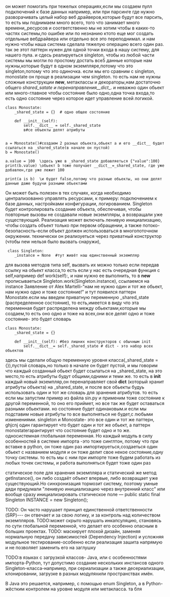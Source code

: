 он может помогать при тежелых операциях,если мы создаем пулл подключений к базе данных например, или при парсинге где нужно разворачивать целый набор веб драйверов,которые будут все парсить, то есть мы поднимаем много всего, того что занимает много времени,,ресурсов и соответственно мы не хотим чтобы в каких-то частях системы,по ошибке или по незнанию
ктото еще мог создать отдельные вебдрайвера или отдельно все это переподнимал. и нам нужно чтобы наша система сделала тяжелую операцию всего один раз.
так эе этот паттерн нужен для одной точки входа в нашу систему, для нашего пула. и сдесь  реалируеться  singleton, чтобы из любой части системы мы могли по простому достать все5 данные которые нам нужны,которые будут в одном экземпляре,потому что это singleton,потому что это одиночка. 
если мы его сравним с singleton, monostate он проще в реализации чем singleton. то есть нам не нужны сложные конструкции __new__, метаклассы и декораторы,нам достаточно общего _shared_satate и перенаправления__dict__. и неважно один обьект или много-главное чтобы состояние было одно,одна точка входа,то есть одно состояние через которое идет управление всей логикой.
```
class Monostate:
    _shared_state = {}  # одно общее состояние

    def __init__(self):
        self.__dict__ = self._shared_state  
        в#се объекты делят атрибуты


a = Monostate()#создаем 2 разных обьекта,обьект a и его __dict__ будет ссылаться на _shared_state(в начале он пустой)
b = Monostate()

a.value = 100  \здесь уже в _shared_state добавляеться {"value":100}
print(b.value) \обьект b тоже получает __dict__=_shared_state, где уже добавлен,где уже лежит 100

print(a is b)  \и будет false,потому что разные обьекты, но они делят данные даже будучи разными обьектами
```

Он может быть полезен в тех случаях, когда необходимо централизованно управлять ресурсами, к примеру: подключением к базе данных, настройками конфигурации, логированием.
Singleton будет контролировать  создание объекта, обеспечивая, чтобы повторные вызовы не создавали новые экземпляры, а возвращали уже существующий.
Реализация может включать ленивую инициализацию, чтобы создать объект только при первом обращении, а также потоко-безопасность-если объект должен использоваться в многопоточном окружении.
технически он реализуеться через  приватный конструктор (чтобы new нельзя было вызвать снаружи),
```
 class Singleton:
    _instance = None  #тут живёт наш единственный экземпляр
``` 

для вызова методов типа self, вызвать их можно только если передав ссылку на обьект класса,то есть если у нас есть очередная функция с self,например def work(self):, и нам нужно ее выполнить, то в __new__  прописываеться Singleton.work(Singleton.instance), ссылаемся на instance
Заявление от Alex Martelli-"нам не нужно один и тот же обьект, нам нужно одно и тоже состояние!"
и тут появился паттерн Monostate.если мы введем приватную переменную _shared_state (распределенное состояние), то есть,имеется в виду что эта переменная будет распределена между обьектами,которые мы создаем,то есть оно одно и тоже на всех,они все делят одно и тоже состояние- это будет словарь
```
class Monostate:
    _shared_state = {}

    def __init__(self): #без лишних конструкторов с обычным init
        self.__dict__= self._shared_state # dict - это набор всех обьектов
```
здесь мы сделали общую переменную уровня класса(_shared_state = {}),пустой словарь,но только в начале он будет пустой, и мы говорим что каждый созданный обьект будет ссылаться на _shared_state, на это место,то есть атрибуты будут общими,одними и теми же. то есть в __init__ каждый новый экземпляр,он перенаправляет свой __dict__ (который хранит атрибуты объекта) на _shared_state, и после все обьекты будуь использовать один и тот же словарь для зранения атрибутов.
то есть если мы запустим пример из файла sin.py и применим тоже состояние к другой переменной, то оно его приймет, но все так же будет оставаться разными обьектами. но состояние будет одинаковым.и если мы подставим новые атрибуты то все выполняться не будет,с любыми изменениями. singleton и Monostate- это все один и тот же паттерн, ghjcnj один гарантирует что будет один и тот же обьект, а паттерн monostateгарантирует  что состояние будет одно и то же. односистемная глобальная переменная.
Но каждый модуль в силу особенностей в системе импорта -это тоже синглтон, потому что при вставке в python, он тоже один раз импортируеться,создаеться один обьект с названием модуля и он тоже делит свое некое состояние,одну точку системы. то есть мы с ним при импорте тоже будем работать из любых точек системы, и работа выполняться будет тоже один раз 











статическое поле для хранения экземпляра и статический же метод getInstance(), он либо создаёт объект впервые, либо возвращает уже существующий.Но синхронизация тормозит систему, поэтому умные дяди придумали "ленивую инициализацию через внутренний класс" или вообще сразу инициализировать статическое поле — public static final Singleton INSTANCE = new Singleton();

TODO: Он часто нарушает принцип единственной ответственности (SRP)--- он отвечает и за свою логику, и за контроль над количеством экземпляров.
TODO:может скрыто нарушать инкапсуляцию, становясь по сути глобальной переменной, что делает его особенно опасным в больших проектах.
TODO: маскирует плохой дизайн, заменяя нормальную передачу зависимостей (Dependency Injection) и усложняя модульное тестирование-особенно если реализация зашита напрямую и не позволяет заменить его на заглушку

TODO:в языках с загрузкой классов- Java, или с особенностями импорта-Python, тут допустимо создание нескольких инстансов одного Singleton-класса-например, при сериализации а также десериализации, клонировании, загрузке в разных модуляхили пространствах имён. 

В Java это решается, например, с помощью enum Singleton, а в Python-жёстким контролем на уровне модуля или метакласса. 
та бля 
